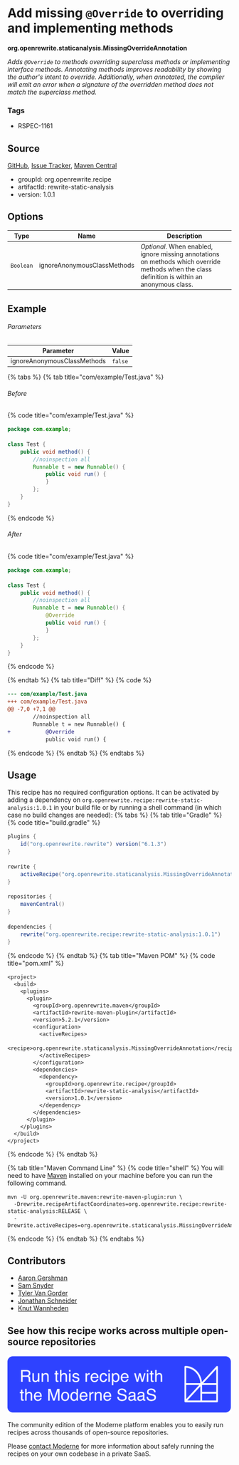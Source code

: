 # Add missing `@Override` to overriding and implementing methods

**org.openrewrite.staticanalysis.MissingOverrideAnnotation**

_Adds `@Override` to methods overriding superclass methods or implementing interface methods. Annotating methods improves readability by showing the author's intent to override. Additionally, when annotated, the compiler will emit an error when a signature of the overridden method does not match the superclass method._

### Tags

* RSPEC-1161

## Source

[GitHub](https://github.com/openrewrite/rewrite-static-analysis/blob/main/src/main/java/org/openrewrite/staticanalysis/MissingOverrideAnnotation.java), [Issue Tracker](https://github.com/openrewrite/rewrite-static-analysis/issues), [Maven Central](https://central.sonatype.com/artifact/org.openrewrite.recipe/rewrite-static-analysis/1.0.1/jar)

* groupId: org.openrewrite.recipe
* artifactId: rewrite-static-analysis
* version: 1.0.1

## Options

| Type | Name | Description |
| -- | -- | -- |
| `Boolean` | ignoreAnonymousClassMethods | *Optional*. When enabled, ignore missing annotations on methods which override methods when the class definition is within an anonymous class. |

## Example

###### Parameters
| Parameter | Value |
| -- | -- |
|ignoreAnonymousClassMethods|`false`|


{% tabs %}
{% tab title="com/example/Test.java" %}

###### Before
{% code title="com/example/Test.java" %}
```java
package com.example;

class Test {
    public void method() {
        //noinspection all
        Runnable t = new Runnable() {
            public void run() {
            }
        };
    }
}
```
{% endcode %}

###### After
{% code title="com/example/Test.java" %}
```java
package com.example;

class Test {
    public void method() {
        //noinspection all
        Runnable t = new Runnable() {
            @Override
            public void run() {
            }
        };
    }
}
```
{% endcode %}

{% endtab %}
{% tab title="Diff" %}
{% code %}
```diff
--- com/example/Test.java
+++ com/example/Test.java
@@ -7,0 +7,1 @@
        //noinspection all
        Runnable t = new Runnable() {
+           @Override
            public void run() {
```
{% endcode %}
{% endtab %}
{% endtabs %}


## Usage

This recipe has no required configuration options. It can be activated by adding a dependency on `org.openrewrite.recipe:rewrite-static-analysis:1.0.1` in your build file or by running a shell command (in which case no build changes are needed): 
{% tabs %}
{% tab title="Gradle" %}
{% code title="build.gradle" %}
```groovy
plugins {
    id("org.openrewrite.rewrite") version("6.1.3")
}

rewrite {
    activeRecipe("org.openrewrite.staticanalysis.MissingOverrideAnnotation")
}

repositories {
    mavenCentral()
}

dependencies {
    rewrite("org.openrewrite.recipe:rewrite-static-analysis:1.0.1")
}
```
{% endcode %}
{% endtab %}
{% tab title="Maven POM" %}
{% code title="pom.xml" %}
```markup
<project>
  <build>
    <plugins>
      <plugin>
        <groupId>org.openrewrite.maven</groupId>
        <artifactId>rewrite-maven-plugin</artifactId>
        <version>5.2.1</version>
        <configuration>
          <activeRecipes>
            <recipe>org.openrewrite.staticanalysis.MissingOverrideAnnotation</recipe>
          </activeRecipes>
        </configuration>
        <dependencies>
          <dependency>
            <groupId>org.openrewrite.recipe</groupId>
            <artifactId>rewrite-static-analysis</artifactId>
            <version>1.0.1</version>
          </dependency>
        </dependencies>
      </plugin>
    </plugins>
  </build>
</project>
```
{% endcode %}
{% endtab %}

{% tab title="Maven Command Line" %}
{% code title="shell" %}
You will need to have [Maven](https://maven.apache.org/download.cgi) installed on your machine before you can run the following command.

```shell
mvn -U org.openrewrite.maven:rewrite-maven-plugin:run \
  -Drewrite.recipeArtifactCoordinates=org.openrewrite.recipe:rewrite-static-analysis:RELEASE \
  -Drewrite.activeRecipes=org.openrewrite.staticanalysis.MissingOverrideAnnotation
```
{% endcode %}
{% endtab %}
{% endtabs %}

## Contributors
* [Aaron Gershman](aegershman@gmail.com)
* [Sam Snyder](sam@moderne.io)
* [Tyler Van Gorder](1878529+tkvangorder@users.noreply.github.com)
* [Jonathan Schneider](jkschneider@gmail.com)
* [Knut Wannheden](knut@moderne.io)


## See how this recipe works across multiple open-source repositories

[![Moderne Link Image](/.gitbook/assets/ModerneRecipeButton.png)](https://public.moderne.io/recipes/org.openrewrite.staticanalysis.MissingOverrideAnnotation)

The community edition of the Moderne platform enables you to easily run recipes across thousands of open-source repositories.

Please [contact Moderne](https://moderne.io/product) for more information about safely running the recipes on your own codebase in a private SaaS.
